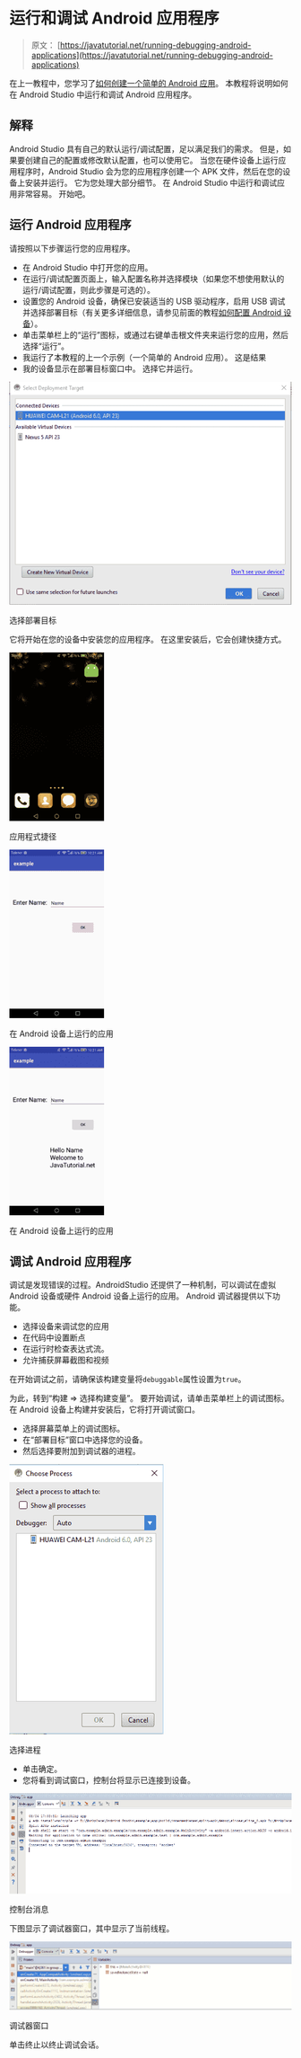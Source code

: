# 运行和调试 Android 应用程序

> 原文： [https://javatutorial.net/running-debugging-android-applications](https://javatutorial.net/running-debugging-android-applications)

在上一教程中，您学习了[如何创建一个简单的 Android 应用](https://javatutorial.net/creating-simple-android-app)。 本教程将说明如何在 Android Studio 中运行和调试 Android 应用程序。

## 解释

Android Studio 具有自己的默认运行/调试配置，足以满足我们的需求。 但是，如果要创建自己的配置或修改默认配置，也可以使用它。 当您在硬件设备上运行应用程序时，Android Studio 会为您的应用程序创建一个 APK 文件，然后在您的设备上安装并运行。 它为您处理大部分细节。 在 Android Studio 中运行和调试应用非常容易。 开始吧。

## 运行 Android 应用程序

请按照以下步骤运行您的应用程序。

*   在 Android Studio 中打开您的应用。
*   在运行/调试配置页面上，输入配置名称并选择模块（如果您不想使用默认的运行/调试配置，则此步骤是可选的）。
*   设置您的 Android 设备，确保已安装适当的 USB 驱动程序，启用 USB 调试并选择部署目标（有关更多详细信息，请参见前面的教程[如何配置 Android 设备](https://javatutorial.net/connect-android-device-android-studio)）。
*   单击菜单栏上的“运行”图标，或通过右键单击根文件夹来运行您的应用，然后选择“运行”。
*   我运行了本教程的上一个示例（一个简单的 Android 应用）。 这是结果
*   我的设备显示在部署目标窗口中。 选择它并运行。

![Select Deployment Target](img/ca86050add6969be6166c9e633f0af60.jpg)

选择部署目标

它将开始在您的设备中安装您的应用程序。 在这里安装后，它会创建快捷方式。

![App shortcut](img/951867aa72338427bbd5f1d487f1dfbb.jpg)

应用程式捷径

![App running on Android device](img/f7e4aaaf92139fdda4f0ea49efa04c90.jpg)

在 Android 设备上运行的应用

![App running on Android device](img/b04c66a22147f6ddb46dc4868baf576c.jpg)

在 Android 设备上运行的应用

## 调试 Android 应用程序

调试是发现错误的过程。AndroidStudio 还提供了一种机制，可以调试在虚拟 Android 设备或硬件 Android 设备上运行的应用。 Android 调试器提供以下功能。

*   选择设备来调试您的应用
*   在代码中设置断点
*   在运行时检查表达式流。
*   允许捕获屏幕截图和视频

在开始调试之前，请确保该构建变量将`debuggable`属性设置为`true`。

为此，转到“构建 => 选择构建变量”。 要开始调试，请单击菜单栏上的调试图标。 在 Android 设备上构建并安装后，它将打开调试窗口。

*   选择屏幕菜单上的调试图标。
*   在“部署目标”窗口中选择您的设备。
*   然后选择要附加到调试器的进程。

![Choose process](img/8d0d75e7d4784e6792d36883f46edfef.jpg)

选择进程

*   单击确定。
*   您将看到调试窗口，控制台将显示已连接到设备。

![Console message](img/6d3370469ffe1642cc495e930a706505.jpg)

控制台消息

下图显示了调试器窗口，其中显示了当前线程。

![Debugger window](img/1a83a4f3518f52386ffb5e104e34c283.jpg)

调试器窗口

单击终止以终止调试会话。